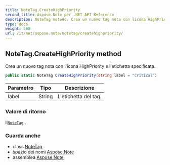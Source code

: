 ```yaml
---
title: NoteTag.CreateHighPriority
second_title: Aspose.Note per .NET API Reference
description: NoteTag metodo. Crea un nuovo tag nota con licona HighPriority e letichetta specificata.
type: docs
weight: 560
url: /it/net/aspose.note/notetag/createhighpriority/
---
```

## NoteTag.CreateHighPriority method

Crea un nuovo tag nota con l'icona HighPriority e l'etichetta specificata.

```csharp
public static NoteTag CreateHighPriority(string label = "Critical")
```

| Parametro | Tipo | Descrizione |
| --- | --- | --- |
| label | String | L'etichetta del tag. |

### Valore di ritorno

Il[`NoteTag`](../) .

### Guarda anche

* class [NoteTag](../)
* spazio dei nomi [Aspose.Note](../../notetag/)
* assemblea [Aspose.Note](../../../)


